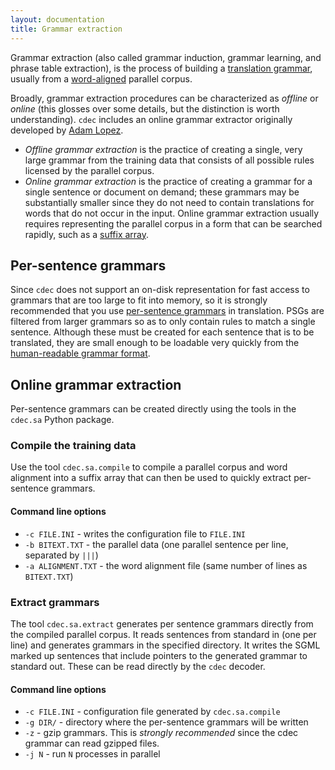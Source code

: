 ```yaml
---
layout: documentation
title: Grammar extraction
---
```

Grammar extraction (also called grammar induction, grammar learning, and phrase table extraction), is the process of building a [translation grammar](/concepts/scfgs.html), usually from a [word-aligned](/concepts/alignment.html) parallel corpus.

Broadly, grammar extraction procedures can be characterized as *offline* or *online* (this glosses over some details, but the distinction is worth understanding). `cdec` includes an online grammar extractor originally developed by [Adam Lopez](http://www.cs.jhu.edu/~alopez/).

 * *Offline grammar extraction* is the practice of creating a single, very large grammar from the training data that consists of all possible rules licensed by the parallel corpus.
 * *Online grammar extraction* is the practice of creating a grammar for a single sentence or document on demand; these grammars may be substantially smaller since they do not need to contain translations for words that do not occur in the input. Online grammar extraction usually requires representing the parallel corpus in a form that can be searched rapidly, such as a [suffix array](http://en.wikipedia.org/wiki/Suffix_array).

## Per-sentence grammars

Since `cdec` does not support an on-disk representation for fast access to grammars that are too large to fit into memory, so it is strongly recommended that you use [per-sentence grammars](psgs.html) in translation. PSGs are filtered from larger grammars so as to only contain rules to match a single sentence. Although these must be created for each sentence that is to be translated, they are small enough to be loadable very quickly from the [human-readable grammar format](/documentation/grammar-format.html).

## Online grammar extraction

Per-sentence grammars can be created directly using the tools in the `cdec.sa` Python package.

### Compile the training data

Use the tool `cdec.sa.compile` to compile a parallel corpus and word alignment into a suffix array that can then be used to quickly extract per-sentence grammars.

#### Command line options

 * `-c FILE.INI` - writes the configuration file to `FILE.INI`
 * `-b BITEXT.TXT` - the parallel data (one parallel sentence per line, separated by `|||`)
 * `-a ALIGNMENT.TXT` - the word alignment file (same number of lines as `BITEXT.TXT`)

### Extract grammars

The tool `cdec.sa.extract` generates per sentence grammars directly from the compiled parallel corpus. It reads sentences from standard in (one per line) and generates grammars in the specified directory. It writes the SGML marked up sentences that include pointers to the generated grammar to standard out. These can be read directly by the `cdec` decoder.

#### Command line options

 * `-c FILE.INI` - configuration file generated by `cdec.sa.compile`
 * `-g DIR/` - directory where the per-sentence grammars will be written
 * `-z` - gzip grammars. This is *strongly recommended* since the cdec grammar can read gzipped files.
 * `-j N` - run `N` processes in parallel

